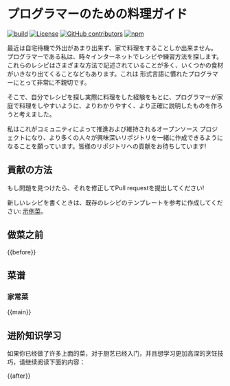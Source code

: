 # プログラマーのための料理ガイド

[![build](https://github.com/Anduin2017/HowToCook/actions/workflows/build.yml/badge.svg)](https://github.com/Anduin2017/HowToCook/actions/workflows/build.yml)
[![License](https://img.shields.io/github/license/Anduin2017/HowToCook)](./LICENSE)
[![GitHub contributors](https://img.shields.io/github/contributors/Anduin2017/HowToCook)](https://github.com/Anduin2017/HowToCook/graphs/contributors)
[![npm](https://img.shields.io/npm/v/how-to-cook)](https://www.npmjs.com/package/how-to-cook)

最近は自宅待機で外出があまり出来ず、家で料理をすることしか出来ません。 プログラマーである私は、時々インターネットでレシピや練習方法を探します。これらのレシピはさまざまな方法で記述されていることが多く、いくつかの食材がいきなり出てくることなどもあります。これは 形式言語に慣れたプログラマーにとって非常に不親切です。

そこで、自分でレシピを探し実際に料理をした経験をもとに、プログラマーが家庭で料理をしやすいように、よりわかりやすく、より正確に説明したものを作ろうと考えました。

私はこれがコミュニティによって推進および維持されるオープンソース プロジェクトになり、より多くの人々が興味深いリポジトリを一緒に作成できるようになることを願っています。皆様のリポジトリへの貢献をお待ちしています!

## 貢献の方法

もし問題を見つけたら、それを修正してPull requestを提出してください!

新しいレシピを書くときは、既存のレシピのテンプレートを参考に作成してください: [示例菜](https://github.com/Anduin2017/HowToCook/blob/master/dishes/template/%E7%A4%BA%E4%BE%8B%E8%8F%9C/%E7%A4%BA%E4%BE%8B%E8%8F%9C.md?plain=1)。

## 做菜之前

{{before}}

## 菜谱

### 家常菜

{{main}}

## 进阶知识学习

如果你已经做了许多上面的菜，对于厨艺已经入门，并且想学习更加高深的烹饪技巧，请继续阅读下面的内容：

{{after}}
